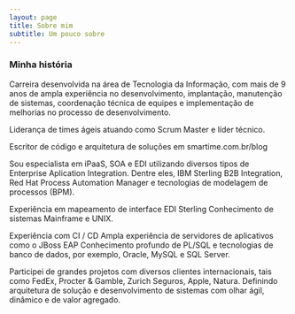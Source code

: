 ```yaml
---
layout: page
title: Sobre mim
subtitle: Um pouco sobre
---
```


### Minha história

Carreira desenvolvida na área de Tecnologia da Informação, com mais de 9 anos de ampla experiência no desenvolvimento, implantação, manutenção de sistemas, coordenação técnica de equipes e implementação de melhorias no processo de desenvolvimento. 

Liderança de times ágeis atuando como Scrum Master e líder técnico.

Escritor de código e arquitetura de soluções em smartime.com.br/blog

Sou especialista em iPaaS, SOA e EDI  utilizando diversos tipos de Enterprise Aplication Integration. Dentre eles, IBM Sterling B2B Integration, Red Hat Process Automation Manager e tecnologias de modelagem de processos (BPM). 

Experiência em mapeamento de interface EDI Sterling
Conhecimento de sistemas Mainframe e UNIX.

Experiência com CI / CD
Ampla experiência de servidores de aplicativos como o JBoss EAP
Conhecimento profundo de PL/SQL e tecnologias de banco de dados, por exemplo, Oracle, MySQL e SQL Server.

Participei de grandes projetos com diversos clientes internacionais, tais como FedEx, Procter & Gamble, Zurich Seguros, Apple,  Natura. Definindo arquitetura de solução e desenvolvimento de sistemas com olhar ágil, dinâmico e de valor agregado.
